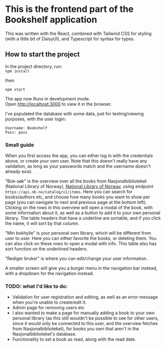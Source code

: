# This is the frontend part of the Bookshelf application
This was written with the React, combined with Tailwind CSS for styling (with a little bit of DaisyUI), and Typescript for syntax for types.

## How to start the project
In the project directory, run:\
```npm install```

then

```npm start```

The app now Runs in development mode.\
Open [http://localhost:3000](http://localhost:3000) to view it in the browser.

I've populated the database with some data, just for testing/viewing purposes, with the user login:
```
Username: Bookshelf
Pass: pass
```

### Small guide
When you first access the app, you can either log in with the credentials above, or create your own user. Note that this doesn't really have any validation, as long as your passwords match and the username doesn't already exist.

"Bok-søk" is the overview over all the books from Nasjonalbiblioteket (National Library of Norway), [National Library of Norway](https://api.nb.no/), using endpoint ```https://api.nb.no/catalog/v1/items```. Here you can search for books/authors etc, and choose how many books you want to show per page (you can navigate to next and previous page at the bottom left). Clicking on the rows in this overview will open a modal of the book, with some information about it, as well as a button to add it to your own personal library. The table headers that have a underline are sortable, and if you click the name, it will sort by that column.

"Min bokhylle" is your personal own library, which will be different from user to user. Here you can either favorite the books, or deleting them. You can also click on these rows to open a modal with info. This table also has sort function on the underlined headers.

"Rediger bruker" is where you can edit/change your user information.

A smaller screen will give you a burger menu in the navigation bar instead, with a dropdown for the navigation instead.

### TODO: what I'd like to do:
- Validation for user registration and editing, as well as an error message when you're unable to create/edit it.
- Admin page for removing users etc
- I also wanted to make a page for manually adding a book to your own personal library (as this still wouldn't be possible to see for other users, since it would only be connected to this user, and the overview fetches from Nasjonalbiblioteket), for books you own that aren't in the Nasjonalbiblioteket's database.
- Functionality to set a book as read, along with the read date.
